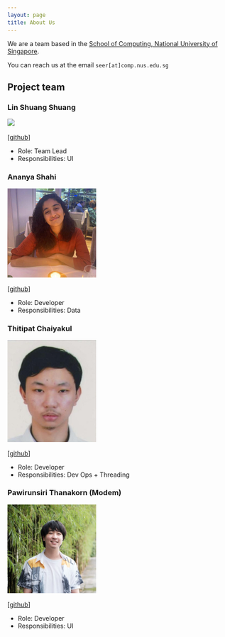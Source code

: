 ```yaml
---
layout: page
title: About Us
---
```


We are a team based in the [School of Computing, National University of Singapore](http://www.comp.nus.edu.sg).

You can reach us at the email `seer[at]comp.nus.edu.sg`

## Project team

### Lin Shuang Shuang

<img src="images/lin-shuang-shuang.png" width="200px">

[[github](http://github.com/johndoe)]

- Role: Team Lead
- Responsibilities: UI

### Ananya Shahi

<img src="images/ananya21.png" width="200px">

[[github](http://github.com/ananya21)]

- Role: Developer
- Responsibilities: Data

### Thitipat Chaiyakul

<img src="images/thitipatc.png" width="200px">

[[github](http://github.com/ThitipatC)]

- Role: Developer
- Responsibilities: Dev Ops + Threading

### Pawirunsiri Thanakorn (Modem)

<img src="images/modembcc.png" width="200px">

[[github](http://github.com/modembcc)]

<!-- [[portfolio](team/johndoe.md)] -->

- Role: Developer
- Responsibilities: UI
